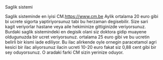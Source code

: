 Saglik sistemi 

Saglik sisteminde en iyisi CM.https://www.cm.be
Aylik ortalama 20 euro gibi bi ucrete sigorta yaptiriyorsunuz tabi bu herzaman degisebilir. Size sari kagit veriyorlar hastane veya aile hekiminize gittiginizde veriyorsunuz. Burdaki saglik sistemindeki en degisik olani siz doktora gidip muayene oldugunuzda bir ucret veriyorsunuz. ortalama 25 euro gibi ve bu ucretin belirli bir kismi iade ediliyor. Bu ilac alirkende oyle ornegin paracetamol agri kesici bir ilac aliyorsunuz ilacin ucreti 10-20 euro fakat siz 0,88 cent gibi bir sey oduyorsunuz. O aradaki farki CM sizin yerinize oduyor.

